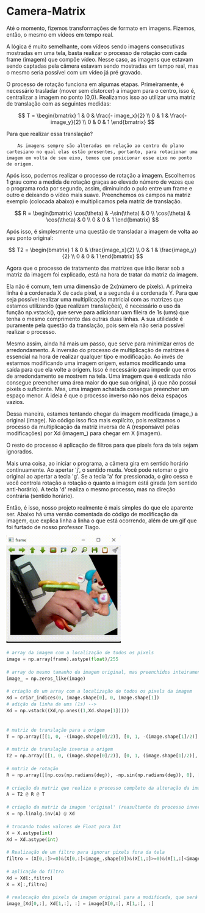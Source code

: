 # Camera-Matrix

Até o momento, fizemos transformações de formato em imagens. Fizemos, então, o mesmo em vídeos em tempo real.

A lógica é muito semelhante, com vídeos sendo imagens consecutivas mostradas em uma tela, basta realizar o processo de rotação com cada frame (imagem) que compõe vídeo. Nesse caso, as imagens que estavam sendo captadas pela câmera estavam sendo mostradas em tempo real, mas o mesmo seria possível com um vídeo já pré gravado.

O processo de rotação funciona em algumas etapas. Primeiramente, é necessário trasladar (mover sem distorcer) a imagem para o centro, isso é, centralizar a imagem no ponto (0,0). Realizamos isso ao utilizar uma matriz de translação com as seguintes medidas:

$$
T = 
\begin{bmatrix}
    1 & 0 & \frac{- image_x}{2} \\
    0 & 1 & \frac{- image_y}{2} \\
    0 & 0 & 1
\end{bmatrix}
$$

Para que realizar essa translação? 

        As imagens sempre são alteradas em relação ao centro do plano cartesiano no qual elas estão presentes, portanto, para rotacionar uma imagem em volta de seu eixo, temos que posicionar esse eixo no ponto de origem.


Após isso, podemos realizar o processo de rotação a imagem. Escolhemos 1 grau como a medida de rotação graças ao elevado número de vezes que o programa roda por segundo, assim, diminuindo o pulo entre um frame e outro e deixando o vídeo mais suave. Preenchemos os campos na matriz exemplo (colocada abaixo) e multiplicamos pela matriz de translação.

$$
R = 
\begin{bmatrix}
    \cos(\theta) & -\sin(\theta) & 0 \\
    \cos(\theta) & \cos(\theta) & 0 \\
    0 & 0 & 1
\end{bmatrix}
$$


Após isso, é simplesmente uma questão de transladar a imagem de volta ao seu ponto original:

$$
T2 = 
\begin{bmatrix}
    1 & 0 & \frac{image_x}{2} \\
    0 & 1 & \frac{image_y}{2} \\
    0 & 0 & 1
\end{bmatrix}
$$

Agora que o processo de tratamento das matrizes que irão iterar sob a matriz da imagem foi explicado, está na hora de tratar da matriz da imagem.

Ela não é comum, tem uma dimensão de 2x(número de pixels). A primeira linha é a cordenada X de cada pixel, e a segunda é a cordenada Y. Para que seja possível realizar uma multiplicação matricial com as matrizes que estamos utilizando (que realizam translações), é necessário o uso da função np.vstack(), que serve para adicionar uam fileira de 1s (ums) que tenha o mesmo comprimento das outras duas linhas. A sua utilidade é puramente pela questão da translação, pois sem ela não seria possível realizar o processo. 

Mesmo assim, ainda há mais um passo, que serve para minimizar erros de arredondamento. A inversão do processo de multiplicação de matrizes é essencial na hora de realizar qualquer tipo e modificação. Ao invés de estarmos modificando uma imagem origem, estamos modificando uma saída para que ela volte a origem. Isso é necessário para impedir que erros de arredondamento se mostrem na tela. Uma imagem que é esticada não consegue preencher uma área maior do que sua original, já que não possui pixels o suficiente. Mas, uma imagem achatada consegue preencher um espaço menor. A ideia é que o processo inverso não nos deixa espaços vazios. 

Dessa maneira, estamos tentando chegar da imagem modificada (image_) a original (image). No código isso fica mais explícito, pois realizamos o processo da multiplicação da matriz inversa de A (responsável pelas modificações) por Xd (imagem_) para chegar em X (imagem).

O resto do processo é aplicação de filtros para que pixels fora da tela sejam ignorados. 

Mais uma coisa, ao iniciar o programa, a câmera gira em sentido horário continuamente. Ao apertar 'j', o sentido muda. Você pode retomar o giro original ao apertar a tecla 'g'. Se a tecla 'a' for pressionada, o giro cessa e você controla rotação a rotação o quanto a imagem está girada (em sentido anti-horário). A tecla 'd' realiza o mesmo processo, mas na direção contrária (sentido horário).

Então, é isso, nosso projeto realmente é mais simples do que ele aparente ser. Abaixo há uma versão comentada do código de modificação da imagem, que explica linha a linha o que está ocorrendo, além de um gif que foi furtado de nosso professor Tiago.

<img src="camera_rodando.gif" width=300>


```py
# array da imagem com a localização de todos os pixels
image = np.array(frame).astype(float)/255

# array do mesmo tamanho da imagem original, mas preenchidos inteiramente por zeros
image_ = np.zeros_like(image)

# criação de um array com a localização de todos os pixels da imagem
Xd = criar_indices(0, image.shape[0], 0, image.shape[1])
# adição da linha de ums (1s) -->
Xd = np.vstack((Xd,np.ones((1,Xd.shape[1]))))


# matriz de translação para a origem
T = np.array([[1, 0, -(image.shape[0]/2)], [0, 1, -(image.shape[1]/2)], [0, 0,1]])

# matriz de translação inversa a origem
T2 = np.array([[1, 0, (image.shape[0]/2)], [0, 1, (image.shape[1]/2)], [0, 0,1]])

# matriz de rotação
R = np.array([[np.cos(np.radians(deg)), -np.sin(np.radians(deg)), 0], [np.sin(np.radians(deg)), np.cos(np.radians(deg)), 0], [0, 0,1]])

# criação da matriz que realiza o processo completo da alteração da imagem
A = T2 @ R @ T

# criação da matriz da imagem 'original' (reasultante do processo inverso da criação de Xd)
X = np.linalg.inv(A) @ Xd

# trocando todos valores de Float para Int
X = X.astype(int)
Xd = Xd.astype(int)

# Realização de um filtro para ignorar pixels fora da tela
filtro = (X[0,:]>=0)&(X[0,:]<image_.shape[0])&(X[1,:]>=0)&(X[1,:]<image_.shape[1])

# aplicação do filtro
Xd = Xd[:,filtro]
X = X[:,filtro]

# realocação dos pixels da imagem original para a modificada, que será então plotada
image_[Xd[0,:], Xd[1,:], :] = image[X[0,:], X[1,:], :]
